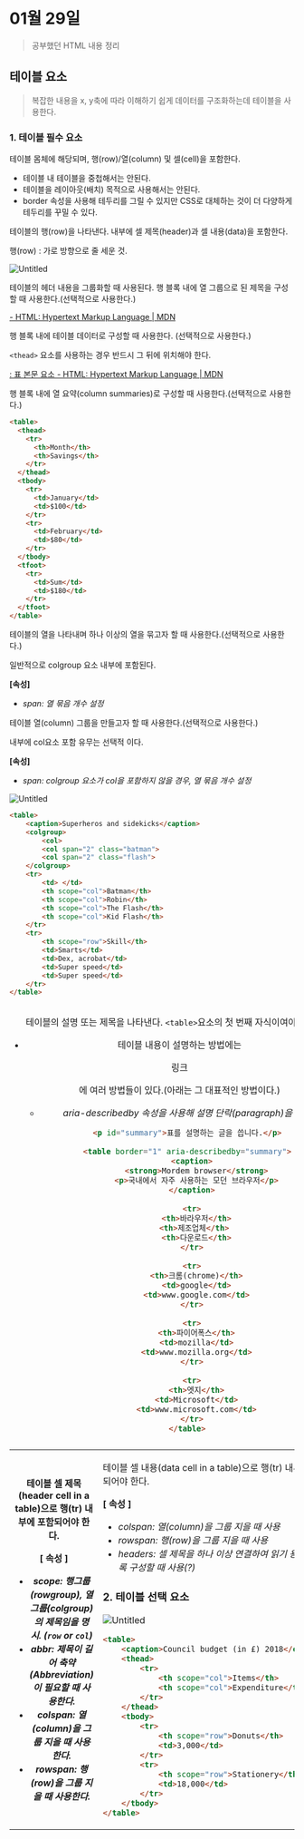 # 01월 29일

> 공부했던 HTML 내용 정리

## 테이블 요소

> 복잡한 내용을 x, y축에 따라 이해하기 쉽게 데이터를 구조화하는데 테이블을 사용한다.

### 1. 테이블 필수 요소

<table>

테이블 몸체에 해당되며, 행(row)/열(column) 및 셀(cell)을 포함한다.

- 테이블 내 테이블을 중첩해서는 안된다.
- 테이블을 레이아웃(배치) 목적으로 사용해서는 안된다.
- border 속성을 사용해 테두리를 그릴 수 있지만 CSS로 대체하는 것이 더 다양하게 테두리를 꾸밀 수 있다.

<caption>

테이블의 설명 또는 제목을 나타낸다. `<table>`요소의 첫 번째 자식이여야 한다.

- 테이블 내용이 설명하는 방법에는 

  링크

  에 여러 방법들이 있다.(아래는 그 대표적인 방법이다.)

  - *aria-describedby 속성을 사용해 설명 단락(paragraph)을 연결*

    ```html
    <p id="summary">표를 설명하는 글을 씁니다.</p>
    
    <table border="1" aria-describedby="summary">
      <caption>
        <strong>Mordem browser</strong>
        <p>국내에서 자주 사용하는 모던 브라우저</p>
      </caption>
    
      <tr>
        <th>바라우저</th>
        <th>제조업체</th> 
        <th>다운로드</th>
      </tr>
    
      <tr>
        <th>크롬(chrome)</th>
        <td>google</td>
        <td>www.google.com</td>
      </tr>
    
      <tr>
        <th>파이어폭스</th>
        <td>mozilla</td>
        <td>www.mozilla.org</td>
      </tr>
    
      <tr>
        <th>엣지</th>
        <td>Microsoft</td>
        <td>www.microsoft.com</td>
      </tr>
    </table>
    ```

<tr>

테이블의 행(row)을 나타낸다. 내부에 셀 제목(header)과 셀 내용(data)을 포함한다.

행(row) : 가로 방향으로 줄 세운 것.

![Untitled](https://s3-us-west-2.amazonaws.com/secure.notion-static.com/e4615746-5d14-4eac-b7b1-96dc5125a379/Untitled.png)

<th>

테이블 셀 제목(header cell in a table)으로 행(tr) 내부에 포함되어야 한다.

**[ 속성 ]**

- *scope: 행그룹(rowgroup), 열그룹(colgroup)의 제목임을 명시. (`row` or `col`)*
- *abbr: 제목이 길어 축약(Abbreviation)이 필요할 때 사용한다.*
- *colspan: 열(column)을 그룹 지을 때 사용한다.*
- *rowspan: 행(row)을 그룹 지을 때 사용한다.*

<td>

테이블 셀 내용(data cell in a table)으로 행(tr) 내부에 포함되어야 한다.

**[ 속성 ]**

- *colspan: 열(column)을 그룹 지을 때 사용*
- *rowspan: 행(row)을 그룹 지을 때 사용*
- *headers: 셀 제목을 하나 이상 연결하여 읽기 용이하도록 구성할 때 사용(?)*

### 2. 테이블 선택 요소

![Untitled](https://s3-us-west-2.amazonaws.com/secure.notion-static.com/dbbec834-85b5-4b6b-812f-d668d4d95fd0/Untitled.png)

```html
<table>
    <caption>Council budget (in £) 2018</caption>
    <thead>
        <tr>
            <th scope="col">Items</th>
            <th scope="col">Expenditure</th>
        </tr>
    </thead>
    <tbody>
        <tr>
            <th scope="row">Donuts</th>
            <td>3,000</td>
        </tr>
        <tr>
            <th scope="row">Stationery</th>
            <td>18,000</td>
        </tr>
    </tbody>
</table>
```

<thead>

테이블의 헤더 내용을 그룹화할 때 사용된다. 행 블록 내에 열 그룹으로 된 제목을 구성할 때 사용한다.(선택적으로 사용한다.)

[- HTML: Hypertext Markup Language | MDN](https://developer.mozilla.org/ko/docs/Web/HTML/Element/thead)

<tbody>

행 블록 내에 테이블 데이터로 구성할 때 사용한다. (선택적으로 사용한다.)

`<thead>` 요소를 사용하는 경우 반드시 그 뒤에 위치해야 한다.

[: 표 본문 요소 - HTML: Hypertext Markup Language | MDN](https://developer.mozilla.org/ko/docs/Web/HTML/Element/tbody)

<tfoot>

행 블록 내에 열 요약(column summaries)로 구성할 때 사용한다.(선택적으로 사용한다.)

```html
<table>
  <thead>
    <tr>
      <th>Month</th>
      <th>Savings</th>
    </tr>
  </thead>
  <tbody>
    <tr>
      <td>January</td>
      <td>$100</td>
    </tr>
    <tr>
      <td>February</td>
      <td>$80</td>
    </tr>
  </tbody>
  <tfoot>
    <tr>
      <td>Sum</td>
      <td>$180</td>
    </tr>
  </tfoot>
</table>
```

<col>

테이블의 열을 나타내며 하나 이상의 열을 묶고자 할 때 사용한다.(선택적으로 사용한다.)

일반적으로 colgroup 요소 내부에 포함된다.

**[속성]**

- *span: 열 묶음 개수 설정*

<colgroup>

테이블 열(column) 그룹을 만들고자 할 때 사용한다.(선택적으로 사용한다.)

내부에 col요소 포함 유무는 선택적 이다.

**[속성]**

- *span: colgroup 요소가 col을 포함하지 않을 경우, 열 묶음 개수 설정*

![Untitled](https://s3-us-west-2.amazonaws.com/secure.notion-static.com/8210aa23-2048-479f-a465-7e30810dfd9b/Untitled.png)

```html
<table>
    <caption>Superheros and sidekicks</caption>
    <colgroup>
        <col>
        <col span="2" class="batman">
        <col span="2" class="flash">
    </colgroup>
    <tr>
        <td> </td>
        <th scope="col">Batman</th>
        <th scope="col">Robin</th>
        <th scope="col">The Flash</th>
        <th scope="col">Kid Flash</th>
    </tr>
    <tr>
        <th scope="row">Skill</th>
        <td>Smarts</td>
        <td>Dex, acrobat</td>
        <td>Super speed</td>
        <td>Super speed</td>
    </tr>
</table>
```